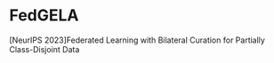 # FedGELA
[NeurIPS 2023]Federated Learning with Bilateral Curation for Partially Class-Disjoint Data
